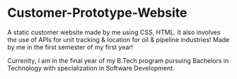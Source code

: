 # Customer-Prototype-Website
A static customer website made by me using CSS, HTML. It also involves the use of APIs for unit tracking 
& location for oil & pipeline industries! Made by me in the first semester of my first year!

Currenlty, I am in the final year of my B.Tech program pursuing Bachelors in Technology 
with specialization in Software Development. 


